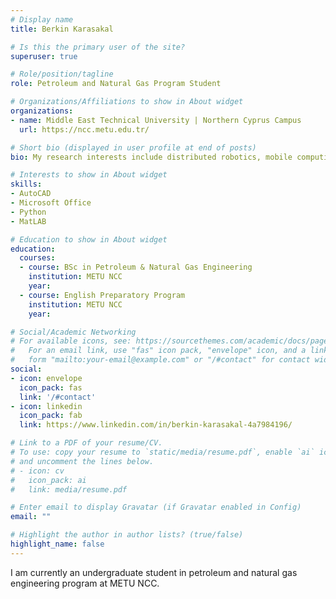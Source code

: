 ```yaml
---
# Display name
title: Berkin Karasakal

# Is this the primary user of the site?
superuser: true

# Role/position/tagline
role: Petroleum and Natural Gas Program Student

# Organizations/Affiliations to show in About widget
organizations:
- name: Middle East Technical University | Northern Cyprus Campus
  url: https://ncc.metu.edu.tr/

# Short bio (displayed in user profile at end of posts)
bio: My research interests include distributed robotics, mobile computing and programmable matter.

# Interests to show in About widget
skills:
- AutoCAD
- Microsoft Office
- Python
- MatLAB

# Education to show in About widget
education:
  courses:
  - course: BSc in Petroleum & Natural Gas Engineering
    institution: METU NCC
    year: 
  - course: English Preparatory Program
    institution: METU NCC
    year: 

# Social/Academic Networking
# For available icons, see: https://sourcethemes.com/academic/docs/page-builder/#icons
#   For an email link, use "fas" icon pack, "envelope" icon, and a link in the
#   form "mailto:your-email@example.com" or "/#contact" for contact widget.
social:
- icon: envelope
  icon_pack: fas
  link: '/#contact'
- icon: linkedin
  icon_pack: fab
  link: https://www.linkedin.com/in/berkin-karasakal-4a7984196/

# Link to a PDF of your resume/CV.
# To use: copy your resume to `static/media/resume.pdf`, enable `ai` icons in `params.toml`, 
# and uncomment the lines below.
# - icon: cv
#   icon_pack: ai
#   link: media/resume.pdf

# Enter email to display Gravatar (if Gravatar enabled in Config)
email: ""

# Highlight the author in author lists? (true/false)
highlight_name: false
---
```


I am currently an undergraduate student in petroleum and natural gas engineering program at METU NCC.

